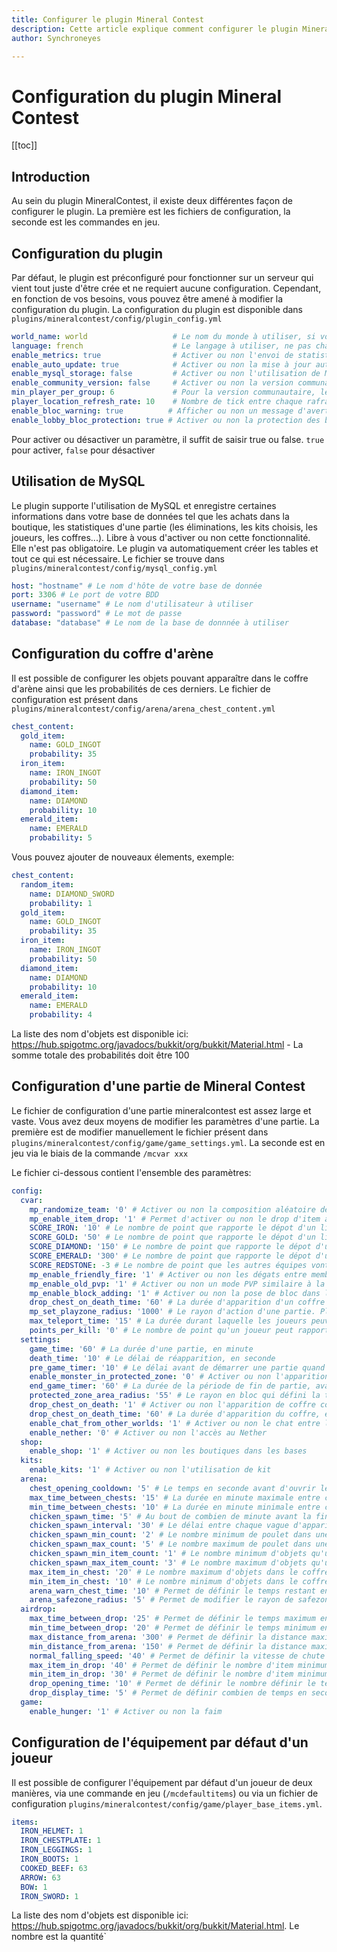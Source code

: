 ```yaml
---
title: Configurer le plugin Mineral Contest
description: Cette article explique comment configurer le plugin Mineral Contest.
author: Synchroneyes

---
```


# Configuration du plugin Mineral Contest

[[toc]]


## Introduction


Au sein du plugin MineralContest, il existe deux différentes façon de configurer le plugin. La première est les fichiers de configuration, la seconde est les commandes en jeu.

## Configuration du plugin


Par défaut, le plugin est préconfiguré pour fonctionner sur un serveur qui vient tout juste d'être crée et ne requiert aucune configuration. Cependant, en fonction de vos besoins, vous pouvez être amené à modifier la configuration du plugin.
La configuration du plugin est disponible dans `plugins/mineralcontest/config/plugin_config.yml`

```yaml
world_name: world                   # Le nom du monde à utiliser, si vous souhaitez executer le plugin dans un monde en particulier, changez la valeur
language: french                    # Le langage à utiliser, ne pas changer. Il manque des traductions dans le plugin pour la version english.
enable_metrics: true                # Activer ou non l'envoi de statistique.
enable_auto_update: true            # Activer ou non la mise à jour automatique du plugin
enable_mysql_storage: false         # Activer ou non l'utilisation de MySQL pour le plugin
enable_community_version: false     # Activer ou non la version communautaire sur le plugin. C'est-à-dire ajouter la possibilité de démarrer plusieurs parties en même temps, non recommandé
min_player_per_group: 6             # Pour la version communautaire, le nombre de joueur minimum par groupe pour que la partie démarre
player_location_refresh_rate: 10    # Nombre de tick entre chaque rafraichissement des HUD des joueurs
enable_bloc_warning: true          # Afficher ou non un message d'avertissement lorsqu'on intéragit avec un bloc dans le monde "world_name"
enable_lobby_bloc_protection: true # Activer ou non la protection des blocs dans le monde "world_name"
```



Pour activer ou désactiver un paramètre, il suffit de saisir true ou false. `true` pour activer, `false` pour désactiver

## Utilisation de MySQL


Le plugin supporte l'utilisation de MySQL et enregistre certaines informations dans votre base de données tel que les achats dans la boutique, les statistiques d'une partie (les éliminations, les kits choisis, les joueurs, les coffres...). Libre à vous d'activer ou non cette fonctionnalité. Elle n'est pas obligatoire.
Le plugin va automatiquement créer les tables et tout ce qui est nécessaire.
Le fichier se trouve dans `plugins/mineralcontest/config/mysql_config.yml`
```yaml
host: "hostname" # Le nom d'hôte de votre base de donnée
port: 3306 # Le port de votre BDD
username: "username" # Le nom d'utilisateur à utiliser
password: "password" # Le mot de passe
database: "database" # Le nom de la base de donnnée à utiliser
```


## Configuration du coffre d'arène


Il est possible de configurer les objets pouvant apparaître dans le coffre d'arène ainsi que les probabilités de ces derniers.
Le fichier de configuration est présent dans `plugins/mineralcontest/config/arena/arena_chest_content.yml`

```yaml
chest_content:
  gold_item:
    name: GOLD_INGOT
    probability: 35
  iron_item:
    name: IRON_INGOT
    probability: 50
  diamond_item:
    name: DIAMOND
    probability: 10
  emerald_item:
    name: EMERALD
    probability: 5
```

Vous pouvez ajouter de nouveaux élements, exemple:
```yaml
chest_content:
  random_item:
    name: DIAMOND_SWORD
    probability: 1
  gold_item:
    name: GOLD_INGOT
    probability: 35
  iron_item:
    name: IRON_INGOT
    probability: 50
  diamond_item:
    name: DIAMOND
    probability: 10
  emerald_item:
    name: EMERALD
    probability: 4
```
La liste des nom d'objets est disponible ici: https://hub.spigotmc.org/javadocs/bukkit/org/bukkit/Material.html - La somme totale des probabilités doit être 100

## Configuration d'une partie de Mineral Contest

Le fichier de configuration d'une partie mineralcontest est assez large et vaste. Vous avez deux moyens de modifier les paramètres d'une partie. La première est de modifier manuellement le fichier présent dans `plugins/mineralcontest/config/game/game_settings.yml`. La seconde est en jeu via le biais de la commande `/mcvar xxx`

Le fichier ci-dessous contient l'ensemble des paramètres:

```yaml
config:
  cvar:
    mp_randomize_team: '0' # Activer ou non la composition aléatoire des équipes, 0 = désactivé, 1 = activé
    mp_enable_item_drop: '1' # Permet d'activer ou non le drop d'item à la mort. 0 pour aucun, 1 pour les minerais uniquement, 2 pour tout
    SCORE_IRON: '10' # Le nombre de point que rapporte le dépot d'un lingot de fer
    SCORE_GOLD: '50' # Le nombre de point que rapporte le dépot d'un lingot de d'or
    SCORE_DIAMOND: '150' # Le nombre de point que rapporte le dépot d'un diamant
    SCORE_EMERALD: '300' # Le nombre de point que rapporte le dépot d'un émeraude
    SCORE_REDSTONE: -3 # Le nombre de point que les autres équipes vont perdre lors du dépot d'une Redstone dans le coffre
    mp_enable_friendly_fire: '1' # Activer ou non les dégats entre membre d'une même équipe
    mp_enable_old_pvp: '1' # Activer ou non un mode PVP similaire à la version 1.8
    mp_enable_block_adding: '1' # Activer ou non la pose de bloc dans la zone d'arène/base
    drop_chest_on_death_time: '60' # La durée d'apparition d'un coffre de joueur mort en seconde
    mp_set_playzone_radius: '1000' # Le rayon d'action d'une partie. Plus la valeur est grande, plus la partie jouable sera grande
    max_teleport_time: '15' # La durée durant laquelle les joueurs peuvent faire /arene, en seconde
    points_per_kill: '0' # Le nombre de point qu'un joueur peut rapporter à son équipe en éliminant un adversaire
  settings:
    game_time: '60' # La durée d'une partie, en minute
    death_time: '10' # Le délai de réapparition, en seconde
    pre_game_timer: '10' # Le délai avant de démarrer une partie quand tout le monde est prêt, en seconde
    enable_monster_in_protected_zone: '0' # Activer ou non l'apparition de monstre dans la zone arène/base
    end_game_timer: '60' # La durée de la période de fin de partie, avant de retourner au monde principal, en seconde
    protected_zone_area_radius: '55' # Le rayon en bloc qui défini la taille de l'arène et des bases
    drop_chest_on_death: '1' # Activer ou non l'apparition de coffre contenant l'ensemble des items d'un joueur à la mort. Il fonctionne avec le mp_enable_item_drop. Au lieu de faire tomber les objets au sol, un coffre apparait avec les objets
    drop_chest_on_death_time: '60' # La durée d'apparition du coffre, en seconde
    enable_chat_from_other_worlds: '1' # Activer ou non le chat entre les différents mondes, si l'option communautaire est activée
    enable_nether: '0' # Activer ou non l'accès au Nether
  shop:
    enable_shop: '1' # Activer ou non les boutiques dans les bases
  kits:
    enable_kits: '1' # Activer ou non l'utilisation de kit
  arena:
    chest_opening_cooldown: '5' # Le temps en seconde avant d'ouvrir le coffre de l'arène
    max_time_between_chests: '15' # La durée en minute maximale entre chaque apparition du coffre
    min_time_between_chests: '10' # La durée en minute minimale entre chaque apparition du coffre
    chicken_spawn_time: '5' # Au bout de combien de minute avant la fin les vagues de poulets doivent commencer. Exemple si 5 alors les vagues commenceront 5 minutes avant la fin
    chicken_spawn_interval: '30' # Le délai entre chaque vague d'apparition, en secondes
    chicken_spawn_min_count: '2' # Le nombre minimum de poulet dans une vague
    chicken_spawn_max_count: '5' # Le nombre maximum de poulet dans une vague
    chicken_spawn_min_item_count: '1' # Le nombre minimum d'objets qu'un poulet peut faire tomber à sa mort
    chicken_spawn_max_item_count: '3' # Le nombre maximum d'objets qu'un poulet peut faire tomber à sa mort
    max_item_in_chest: '20' # Le nombre maximum d'objets dans le coffre d'arène
    min_item_in_chest: '10' # Le nombre minimum d'objets dans le coffre d'arène
    arena_warn_chest_time: '10' # Permet de définir le temps restant en seconde avant de mettre un message dans le chat annonçant l'arrivée du coffre d'arène
    arena_safezone_radius: '5' # Permet de modifier le rayon de safezone de la zone de téléportation de l'arène
  airdrop:
    max_time_between_drop: '25' # Permet de définir le temps maximum en minute entre chaque largage
    min_time_between_drop: '20' # Permet de définir le temps minimum en minute entre chaque largage
    max_distance_from_arena: '300' # Permet de définir la distance maximale en bloc entre la génération de position du largage et le centre de l'arène
    min_distance_from_arena: '150' # Permet de définir la distance maximale en bloc entre la génération de position du largage et le centre de l'arène
    normal_falling_speed: '40' # Permet de définir la vitesse de chute lorsque le parachute est présent (en nombre de ticks, 20 ticks environ égale à 1 sec)
    max_item_in_drop: '40' # Permet de définir le nombre d'item minimum présent dans le coffre du largage
    min_item_in_drop: '30' # Permet de définir le nombre d'item minimum présent dans le coffre du largage
    drop_opening_time: '10' # Permet de définir le nombre définir le temps d'ouverture du coffre du largage
    drop_display_time: '5' # Permet de définir combien de temps en seconde le message contenant la localisation du largage doit s'afficher
  game:
    enable_hunger: '1' # Activer ou non la faim
```

## Configuration de l'équipement par défaut d'un joueur

Il est possible de configurer l'équipement par défaut d'un joueur de deux manières, via une commande en jeu (`/mcdefaultitems`) ou via un fichier de configuration `plugins/mineralcontest/config/game/player_base_items.yml`.
```yaml
items:
  IRON_HELMET: 1
  IRON_CHESTPLATE: 1
  IRON_LEGGINGS: 1
  IRON_BOOTS: 1
  COOKED_BEEF: 63
  ARROW: 63
  BOW: 1
  IRON_SWORD: 1
```
La liste des nom d'objets est disponible ici: https://hub.spigotmc.org/javadocs/bukkit/org/bukkit/Material.html. Le nombre est la quantité`
